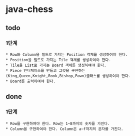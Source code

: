 # java-chess

## todo
### 1단계
    * Row와 Column을 필드로 가지는 Position 객체를 생성하여야 한다.
    * Position을 필드로 가지는 Tile 객체를 생성하여야 한다.
    * Tile을 List로 가지는 Board 객체를 생성하여야 한다.
    * Piece 인터페이스를 만들고 그것을 구현하는 (King,Queen,Knight,Rook,Bishop,Pawn)클래스를 생성하여야 한다.
    * Board를 출력하여야 한다.

## done
### 1단계
    * Row를 구현하여야 한다. Row는 1~8까지의 숫자를 가진다.
    * Column을 구현하여야 한다. Column은 a~f까지의 문자를 가진다.
